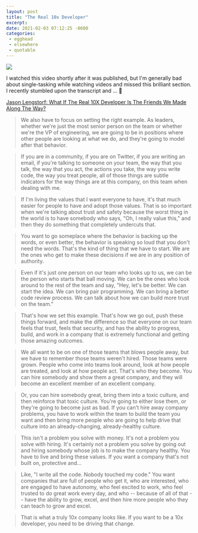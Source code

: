 ```yaml
---
layout: post
title: "The Real 10x Developer"
excerpt: 
date: 2021-02-03 07:12:25 -0600
categories: 
 - egghead
 - elsewhere
 - quotable
---
```


[![]({{site.url}}/assets/2021/02/jason-10x.png)]((https://egghead.io/talks/egghead-what-if-the-real-10x-developer-is-the-friends-we-made-along-the-way))

I watched this video shortly after it was published, but I'm generally bad about single-tasking while watching videos and missed this brilliant section. I recently stumbled upon the transcript and ... 👀

[Jason Lengstorf: What If The Real 10X Developer Is The Friends We Made Along The Way?](https://egghead.io/talks/egghead-what-if-the-real-10x-developer-is-the-friends-we-made-along-the-way)

> We also have to focus on setting the right example. As leaders, whether we're just the most senior person on the team or whether we're the VP of engineering, we are going to be in positions where other people are looking at what we do, and they're going to model after that behavior.

> If you are in a community, if you are on Twitter, if you are writing an email, if you're talking to someone on your team, the way that you talk, the way that you act, the actions you take, the way you write code, the way you treat people, all of those things are subtle indicators for the way things are at this company, on this team when dealing with me.

> If I'm living the values that I want everyone to have, it's that much easier for people to have and adopt those values. That is so important when we're talking about trust and safety because the worst thing in the world is to have somebody who says, "Oh, I really value this," and then they do something that completely undercuts that.

> You want to go someplace where the behavior is backing up the words, or even better, the behavior is speaking so loud that you don't need the words. That's the kind of thing that we have to start. We are the ones who get to make these decisions if we are in any position of authority.

> Even if it's just one person on our team who looks up to us, we can be the person who starts that ball moving. We can be the ones who look around to the rest of the team and say, "Hey, let's be better. We can start the idea. We can bring pair programming. We can bring a better code review process. We can talk about how we can build more trust on the team."

> That's how we set this example. That's how we go out, push these things forward, and make the difference so that everyone on our team feels that trust, feels that security, and has the ability to progress, build, and work in a company that is extremely functional and getting those amazing outcomes.

> We all want to be on one of those teams that blows people away, but we have to remember those teams weren't hired. Those teams were grown. People who come into teams look around, look at how people are treated, and look at how people act. That's who they become. You can hire somebody and show them a great company, and they will become an excellent member of an excellent company.

> Or, you can hire somebody great, bring them into a toxic culture, and then reinforce that toxic culture. You're going to either lose them, or they're going to become just as bad. If you can't hire away company problems, you have to work within the team to build the team you want and then bring more people who are going to help drive that culture into an already-changing, already-healthy culture.

> This isn't a problem you solve with money. It's not a problem you solve with hiring. It's certainly not a problem you solve by going out and hiring somebody whose job is to make the company healthy. You have to live and bring these values. If you want a company that's not built on, protective and...

> Like, "I write all the code. Nobody touched my code." You want companies that are full of people who get it, who are interested, who are engaged to have autonomy, who feel excited to work, who feel trusted to do great work every day, and who -- because of all of that -- have the ability to grow, excel, and then hire more people who they can teach to grow and excel.

> That is what a truly 10x company looks like. If you want to be a 10x developer, you need to be driving that change.
